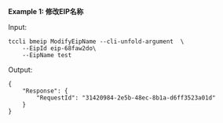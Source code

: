 **Example 1: 修改EIP名称**



Input: 

```
tccli bmeip ModifyEipName --cli-unfold-argument  \
    --EipId eip-68faw2do\
    --EipName test
```

Output: 
```
{
    "Response": {
        "RequestId": "31420984-2e5b-48ec-8b1a-d6ff3523a01d"
    }
}
```


